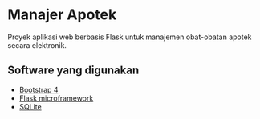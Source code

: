 # Manajer Apotek
Proyek aplikasi web berbasis Flask untuk manajemen obat-obatan apotek secara elektronik.

## Software yang digunakan
* [Bootstrap 4](https://github.com/twbs/bootstrap)
* [Flask microframework](https://github.com/pallets/flask)
* [SQLite](https://sqlite.org/index.html)
